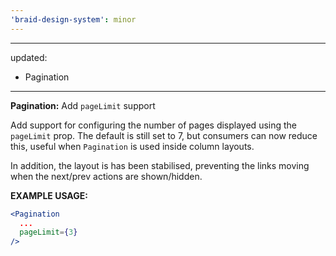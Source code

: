 ```yaml
---
'braid-design-system': minor
---
```


---
updated:
  - Pagination
---

**Pagination:** Add `pageLimit` support

Add support for configuring the number of pages displayed using the `pageLimit` prop. The default is still set to 7, but consumers can now reduce this, useful when `Pagination` is used inside column layouts.

In addition, the layout is has been stabilised, preventing the links moving when the next/prev actions are shown/hidden.

**EXAMPLE USAGE:**
```jsx
<Pagination
  ...
  pageLimit={3}
/>
```
